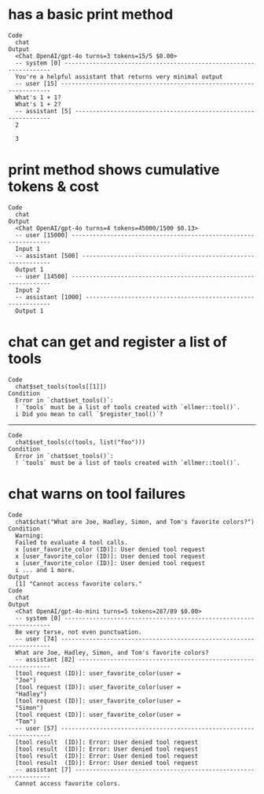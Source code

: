 # has a basic print method

    Code
      chat
    Output
      <Chat OpenAI/gpt-4o turns=3 tokens=15/5 $0.00>
      -- system [0] ------------------------------------------------------------------
      You're a helpful assistant that returns very minimal output
      -- user [15] -------------------------------------------------------------------
      What's 1 + 1?
      What's 1 + 2?
      -- assistant [5] ---------------------------------------------------------------
      2
      
      3

# print method shows cumulative tokens & cost

    Code
      chat
    Output
      <Chat OpenAI/gpt-4o turns=4 tokens=45000/1500 $0.13>
      -- user [15000] ----------------------------------------------------------------
      Input 1
      -- assistant [500] -------------------------------------------------------------
      Output 1
      -- user [14500] ----------------------------------------------------------------
      Input 2
      -- assistant [1000] ------------------------------------------------------------
      Output 1

# chat can get and register a list of tools

    Code
      chat$set_tools(tools[[1]])
    Condition
      Error in `chat$set_tools()`:
      ! `tools` must be a list of tools created with `ellmer::tool()`.
      i Did you mean to call `$register_tool()`?

---

    Code
      chat$set_tools(c(tools, list("foo")))
    Condition
      Error in `chat$set_tools()`:
      ! `tools` must be a list of tools created with `ellmer::tool()`.

# chat warns on tool failures

    Code
      chat$chat("What are Joe, Hadley, Simon, and Tom's favorite colors?")
    Condition
      Warning:
      Failed to evaluate 4 tool calls.
      x [user_favorite_color (ID)]: User denied tool request
      x [user_favorite_color (ID)]: User denied tool request
      x [user_favorite_color (ID)]: User denied tool request
      i ... and 1 more.
    Output
      [1] "Cannot access favorite colors."
    Code
      chat
    Output
      <Chat OpenAI/gpt-4o-mini turns=5 tokens=287/89 $0.00>
      -- system [0] ------------------------------------------------------------------
      Be very terse, not even punctuation.
      -- user [74] -------------------------------------------------------------------
      What are Joe, Hadley, Simon, and Tom's favorite colors?
      -- assistant [82] --------------------------------------------------------------
      [tool request (ID)]: user_favorite_color(user = 
      "Joe")
      [tool request (ID)]: user_favorite_color(user = 
      "Hadley")
      [tool request (ID)]: user_favorite_color(user = 
      "Simon")
      [tool request (ID)]: user_favorite_color(user = 
      "Tom")
      -- user [57] -------------------------------------------------------------------
      [tool result  (ID)]: Error: User denied tool request
      [tool result  (ID)]: Error: User denied tool request
      [tool result  (ID)]: Error: User denied tool request
      [tool result  (ID)]: Error: User denied tool request
      -- assistant [7] ---------------------------------------------------------------
      Cannot access favorite colors.

